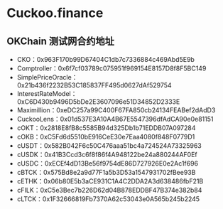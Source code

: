 # Cuckoo.finance

## OKChain 测试网合约地址

- CKO：0x963F170b99D67404C1db7c7336884c469Abd5E9b
- Comptroller：0x6f7cf03789c075951f969154E8157D8f8F5BC149
- SimplePriceOracle：0x21b436f2232B53C185837FF495d0627dAf529754
- InterestRateModel：0xC6D430b9496D5bDe2E3607096e51D34852D2333E
- Maximillion：0xeDC257a99C400F67FA850cb24134FEABef2dAdD3
- CuckooLens：0x01d537E3A10A4B67E5547396dfAdCA90e0e81151
- cOKT：0x2818E8fB8c5585B94d325Db1b71EDDB07A097284
- cOKB：0xC5Fd6d5510bE916CeE30e7Eaa4080f848F0779D1
- cUSDT：0x582B042F6c50C476aaa51bc4a724524A73325963
- cUSDK：0x41B3Ccd3c6f8f86f4A948122be24a880244AF0Ef
- cUSDC：0xECEf4dD13Be56f9754dE86D727926E0e2Ac1f696
- cBTCK：0x575Bd8e2a9d77F1a5b3D53a1547931702fBee93B
- cETHK：0x06b80E5b3aCE931C1A4C2DDA2A3d638486fbF21B
- cFILK：0xC5e3Bec7b226D62d04B878EDDBF47B374e382b84
- cLTCK：0x1F32666819Fb7370A62c53043e0A565b245b2245
